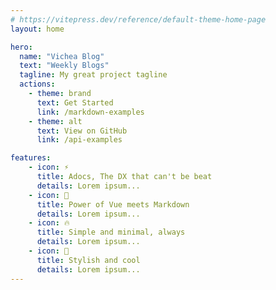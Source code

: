 ```yaml
---
# https://vitepress.dev/reference/default-theme-home-page
layout: home

hero:
  name: "Vichea Blog"
  text: "Weekly Blogs"
  tagline: My great project tagline
  actions:
    - theme: brand
      text: Get Started
      link: /markdown-examples
    - theme: alt
      text: View on GitHub
      link: /api-examples

features:
    - icon: ⚡️
      title: Adocs, The DX that can't be beat
      details: Lorem ipsum...
    - icon: 🎉
      title: Power of Vue meets Markdown
      details: Lorem ipsum...
    - icon: 🔥
      title: Simple and minimal, always
      details: Lorem ipsum...
    - icon: 🎀
      title: Stylish and cool
      details: Lorem ipsum...
---
```



